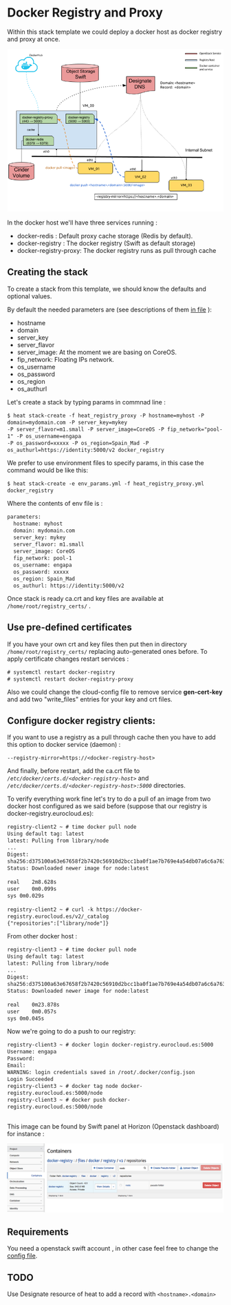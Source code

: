 # Docker Registry and Proxy

Within this stack template we could deploy a docker host as docker registry and proxy at once.

![alt text](assets/docker_registry_proxy.png "Docker registry and proxy")

In the docker host we'll have three services running : 

* docker-redis : Default proxy cache storage (Redis by default). 
* docker-registry : The docker registry (Swift as default storage)
* docker-registry-proxy: The docker registry runs as pull through cache

## Creating the stack

To create a stack from this template, we should know the defaults and optional values.

By default the needed parameters are (see descriptions of them [in file](heat_registry_docker-yaml) ): 

  - hostname
  - domain
  - server_key
  - server_flavor
  - server_image: At the moment we are basing on CoreOS.
  - fip_network: Floating IPs network.
  - os_username
  - os_password
  - os_region
  - os_authurl

Let's create a stack by typing params in commnad line :

```
$ heat stack-create -f heat_registry_proxy -P hostname=myhost -P domain=mydomain.com -P server_key=mykey
-P server_flavor=m1.small -P server_image=CoreOS -P fip_network="pool-1" -P os_username=engapa
-P os_password=xxxxx -P os_region=Spain_Mad -P os_authurl=https://identity:5000/v2 docker_registry
```

We prefer to use environment files to specify params, in this case the command would be like this:

```
$ heat stack-create -e env_params.yml -f heat_registry_proxy.yml docker_registry
```

Where the contents of env file is :

```
parameters:
  hostname: myhost
  domain: mydomain.com
  server_key: mykey
  server_flavor: m1.small
  server_image: CoreOS
  fip_network: pool-1
  os_username: engapa
  os_password: xxxxx
  os_region: Spain_Mad
  os_authurl: https://identity:5000/v2
```

Once stack is ready ca.crt and key files are available at <code>/home/root/registry_certs/</code> .

## Use pre-defined certificates

If you have your own crt and key files then put then in directory <code>/home/root/registry_certs/</code> replacing auto-generated ones before.
To apply certificate changes restart services : 

```
# systemctl restart docker-registry
# systemctl restart docker-registry-proxy
```

Also we could change the cloud-config file to remove service **gen-cert-key** and add two "write_files" entries for your key and crt files.

## Configure docker registry clients:

If you want to use a registry as a pull through cache then you have to add this option to docker service (daemon) : 

```
--registry-mirror=https://<docker-registry-host>
```

And finally, before restart, add the ca.crt file to *<code>/etc/docker/certs.d/\<docker-registry-host\></code>* and *<code>/etc/docker/certs.d/\<docker-registry-host\>:5000</code>* directories.

To verify everything work fine let's try to do a pull of an image from two docker host configured as we said before (suppose that our registry is docker-registry.eurocloud.es):

```
registry-client2 ~ # time docker pull node
Using default tag: latest
latest: Pulling from library/node
...
Digest: sha256:d375100a63e67658f2b7420c56910d2bcc1ba0f1ae7b769e4a54db07a6c6a763
Status: Downloaded newer image for node:latest

real	2m8.628s
user	0m0.099s
sys	0m0.029s

registry-client2 ~ # curl -k https://docker-registry.eurocloud.es/v2/_catalog
{"repositories":["library/node"]}
```

From other docker host :
```
registry-client3 ~ # time docker pull node
Using default tag: latest
latest: Pulling from library/node
...
Digest: sha256:d375100a63e67658f2b7420c56910d2bcc1ba0f1ae7b769e4a54db07a6c6a763
Status: Downloaded newer image for node:latest

real	0m23.878s
user	0m0.057s
sys	0m0.045s
``` 

Now we're going to do a push to our registry:  

```
registry-client3 ~ # docker login docker-registry.eurocloud.es:5000
Username: engapa
Password:
Email:
WARNING: login credentials saved in /root/.docker/config.json
Login Succeeded
registry-client3 ~ # docker tag node docker-registry.eurocloud.es:5000/node
registry-client3 ~ # docker push docker-registry.eurocloud.es:5000/node


```

This image can be found by Swift panel at Horizon (Openstack dashboard) for instance : 

![alt text](assets/swift.png "Docker registry on Swift")

## Requirements

You need a openstack swift account , in other case feel free to change the [config file](files/coreos/cloud-config.yaml).

## TODO

Use Designate resource of heat to add a record with <code>\<hostname\>.\<domain\></code>